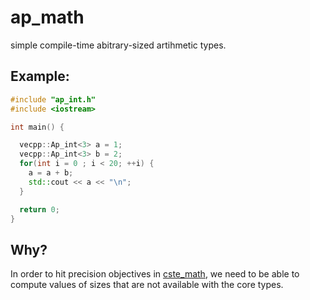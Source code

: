 # ap_math

simple compile-time abitrary-sized artihmetic types.

## Example:

```cpp
#include "ap_int.h"
#include <iostream>

int main() {

  vecpp::Ap_int<3> a = 1;
  vecpp::Ap_int<3> b = 2;
  for(int i = 0 ; i < 20; ++i) {
    a = a + b;
    std::cout << a << "\n";
  }

  return 0;
}
```

## Why?

In order to hit precision objectives in [cste_math](https://github.com/VecPP/cste_math), 
we need to be able to compute values of sizes that are not available with the core types.
